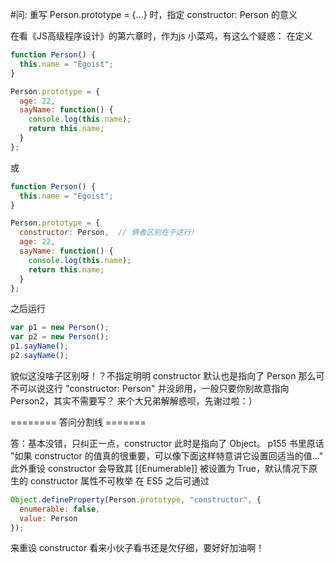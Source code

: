 #问: 重写 Person.prototype = {...} 时，指定 constructor: Person 的意义

在看《JS高级程序设计》的第六章时，作为js 小菜鸡，有这么个疑惑：
在定义
```javascript
function Person() {
  this.name = "Egoist";
}

Person.prototype = {
  age: 22,
  sayName: function() {
    console.log(this.name);
    return this.name;
  }
};
```
或
```javascript
function Person() {
  this.name = "Egoist";
}

Person.prototype = {
  constructor: Person,  // 俩者区别在于这行!
  age: 22,
  sayName: function() {
    console.log(this.name);
    return this.name;
  }
};
```
之后运行
```javascript
var p1 = new Person();
var p2 = new Person();
p1.sayName();
p2.sayName();
```
貌似这没啥子区别呀！？不指定明明 constructor 默认也是指向了 Person
那么可不可以说这行 "constructor: Person" 并没卵用，一般只要你别故意指向 Person2，其实不需要写？
来个大兄弟解解惑呗，先谢过啦：）

======== 答问分割线 =======

答：基本没错，只纠正一点，constructor 此时是指向了 Object。
p155 书里原话 "如果 constructor 的值真的很重要，可以像下面这样特意讲它设置回适当的值..."
此外重设 constructor 会导致其 [[Enumerable]] 被设置为 True，默认情况下原生的 constructor 属性不可枚举
在 ES5 之后可通过
```javascript
Object.defineProperty(Person.prototype, "constructor", {
  enumerable: false,
  value: Person
});
```
来重设 constructor
看来小伙子看书还是欠仔细，要好好加油啊！






























